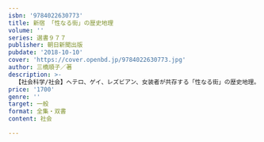```yaml
---
isbn: '9784022630773'
title: 新宿 「性なる街」の歴史地理
volume: ''
series: 選書９７７
publisher: 朝日新聞出版
pubdate: '2018-10-10'
cover: 'https://cover.openbd.jp/9784022630773.jpg'
author: 三橋順子／著
description: >-
  【社会科学/社会】ヘテロ、ゲイ、レズビアン、女装者が共存する「性なる街」の歴史地理。新宿が御苑周辺から西に拡大しながら、さまざまな性が共存する盛り場になっていく過程を、地図や交通網、地形、古老の証言によって解説する。古地図・古写真多数掲載。
price: '1700'
genre: ''
target: 一般
format: 全集・双書
content: 社会

---
```

